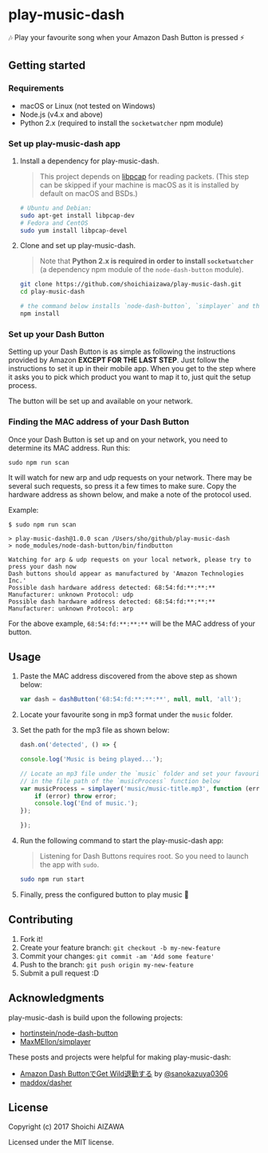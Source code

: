 play-music-dash
===============

:notes: Play your favourite song when your Amazon Dash Button is pressed :zap:

Getting started
---------------

### Requirements

- macOS or Linux (not tested on Windows)
- Node.js (v4.x and above)
- Python 2.x (required to install the `socketwatcher` npm module)

### Set up play-music-dash app

1. Install a dependency for play-music-dash.

    > This project depends on [libpcap](http://www.tcpdump.org/) for reading
    > packets. (This step can be skipped if your machine is macOS as it is
    > installed by default on macOS and BSDs.)

    ```sh
    # Ubuntu and Debian:
    sudo apt-get install libpcap-dev
    # Fedora and CentOS
    sudo yum install libpcap-devel
    ```

2. Clone and set up play-music-dash.

    > Note that **Python 2.x is required in order to install `socketwatcher`** (a
    > dependency npm module of the `node-dash-button` module).

    ```sh
    git clone https://github.com/shoichiaizawa/play-music-dash.git
    cd play-music-dash

    # the command below installs `node-dash-button`, `simplayer` and their dependencies
    npm install
    ```

### Set up your Dash Button

Setting up your Dash Button is as simple as following the instructions provided
by Amazon **EXCEPT FOR THE LAST STEP**. Just follow the instructions to set it
up in their mobile app. When you get to the step where it asks you to pick
which product you want to map it to, just quit the setup process.

The button will be set up and available on your network.

### Finding the MAC address of your Dash Button

Once your Dash Button is set up and on your network, you need to determine its
MAC address. Run this:

```
sudo npm run scan
```

It will watch for new arp and udp requests on your network. There may be
several such requests, so press it a few times to make sure. Copy the hardware
address as shown below, and make a note of the protocol used.

Example:

```
$ sudo npm run scan

> play-music-dash@1.0.0 scan /Users/sho/github/play-music-dash
> node_modules/node-dash-button/bin/findbutton

Watching for arp & udp requests on your local network, please try to press your dash now
Dash buttons should appear as manufactured by 'Amazon Technologies Inc.'
Possible dash hardware address detected: 68:54:fd:**:**:** Manufacturer: unknown Protocol: udp
Possible dash hardware address detected: 68:54:fd:**:**:** Manufacturer: unknown Protocol: arp
```

For the above example, `68:54:fd:**:**:**` will be the MAC address of your
button.

Usage
-----

1. Paste the MAC address discovered from the above step as shown below:

    ```javascript
    var dash = dashButton('68:54:fd:**:**:**', null, null, 'all');
    ```

1. Locate your favourite song in mp3 format under the `music` folder.

2. Set the path for the mp3 file as shown below:

    ```javascript
    dash.on('detected', () => {

    console.log('Music is being played...');

    // Locate an mp3 file under the `music` folder and set your favourite song
    // in the file path of the `musicProcess` function below
    var musicProcess = simplayer('music/music-title.mp3', function (error) {
        if (error) throw error;
        console.log('End of music.');
    });

    });
    ```

3. Run the following command to start the play-music-dash app:

    > Listening for Dash Buttons requires root. So you need to launch the app with `sudo`.

    ```sh
    sudo npm run start
    ```

4. Finally, press the configured button to play music 🎵

Contributing
------------

1. Fork it!
2. Create your feature branch: `git checkout -b my-new-feature`
3. Commit your changes: `git commit -am 'Add some feature'`
4. Push to the branch: `git push origin my-new-feature`
5. Submit a pull request :D

Acknowledgments
---------------

play-music-dash is build upon the following projects:

- [hortinstein/node-dash-button](https://github.com/hortinstein/node-dash-button)
- [MaxMEllon/simplayer](https://github.com/MaxMEllon/simplayer)

These posts and projects were helpful for making play-music-dash:

- [Amazon Dash ButtonでGet Wild退勤する](http://qiita.com/sanokazuya0306/items/903ccce5c61749915e22) by [@sanokazuya0306](https://twitter.com/sanokazuya0306)
- [maddox/dasher](https://github.com/maddox/dasher)

License
-------

Copyright (c) 2017 Shoichi AIZAWA

Licensed under the MIT license.

